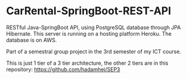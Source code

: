 # CarRental-SpringBoot-REST-API

RESTful Java-SpringBoot API, using PostgreSQL database through JPA Hibernate.
This server is running on a hosting platform Heroku. The database is on AWS.


Part of a semestral group project in the 3rd semester of my ICT course.

This is just 1 tier of a 3 tier architecture, the other 2 tiers are in this repository:
https://github.com/hadamhej/SEP3
